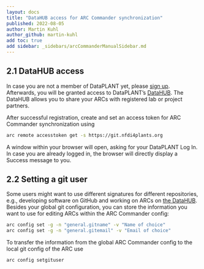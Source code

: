 ```yaml
---
layout: docs
title: "DataHUB access for ARC Commander synchronization"
published: 2022-08-05
author: Martin Kuhl
author_github: martin-kuhl
add toc: true
add sidebar: _sidebars/arcCommanderManualSidebar.md
---
```


## 2.1 DataHUB access
In case you are not a member of DataPLANT yet, please [sign up](<https://register.nfdi4plants.org>). Afterwards, you will be granted access to DataPLANT’s [DataHUB](<https://git.nfdi4plants.org>). The DataHUB allows you to share your ARCs with registered lab or project partners.

After successful registration, create and set an access token for ARC Commander synchronization using

```bash
arc remote accesstoken get -s https://git.nfdi4plants.org
```

A window within your browser will open, asking for your DataPLANT Log In. In case you are already logged in, the browser will directly display a Success message to you.

## 2.2 Setting a git user

Some users might want to use different signatures for different repositories, e.g., developing software on GitHub and working on ARCs on [the DataHUB](https://git.nfdi4plants.org). Besides your global git configuration, you can store the information you want to use for editing ARCs within the ARC Commander config:

```bash
arc config set -g -n "general.gitname" -v "Name of choice"
arc config set -g -n "general.gitemail" -v "Email of choice"
```
To transfer the information from the global ARC Commander config to the local git config of the ARC use

```bash
arc config setgituser
```
